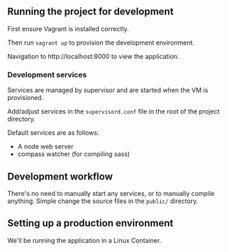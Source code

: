 ## Running the project for development

First ensure Vagrant is installed correctly.

Then run `vagrant up` to provision the development environment.

Navigation to http://localhost:8000 to view the application.

### Development services

Services are managed by supervisor and are started when the VM is provisioned.

Add/adjust services in the `supervisord.conf` file in the root of the project directory.

Default services are as follows:

* A node web server
* compass watcher (for compiling sass)

## Development workflow

There's no need to manually start any services, or to manually compile anything.
Simple change the source files in the `public/` directory.

## Setting up a production environment

We'll be running the application in a Linux Container.